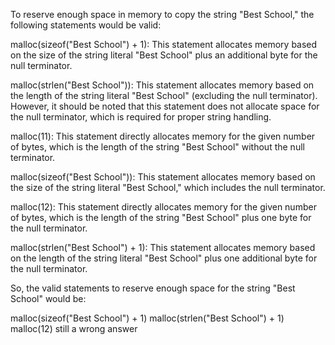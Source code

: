 To reserve enough space in memory to copy the string "Best School," the following statements would be valid:

malloc(sizeof("Best School") + 1): This statement allocates memory based on the size of the string literal "Best School" plus an additional byte for the null terminator.

malloc(strlen("Best School")): This statement allocates memory based on the length of the string literal "Best School" (excluding the null terminator). However, it should be noted that this statement does not allocate space for the null terminator, which is required for proper string handling.

malloc(11): This statement directly allocates memory for the given number of bytes, which is the length of the string "Best School" without the null terminator.

malloc(sizeof("Best School")): This statement allocates memory based on the size of the string literal "Best School," which includes the null terminator.

malloc(12): This statement directly allocates memory for the given number of bytes, which is the length of the string "Best School" plus one byte for the null terminator.

malloc(strlen("Best School") + 1): This statement allocates memory based on the length of the string literal "Best School" plus one additional byte for the null terminator.

So, the valid statements to reserve enough space for the string "Best School" would be:

malloc(sizeof("Best School") + 1)
malloc(strlen("Best School") + 1)
malloc(12) 
still a wrong answer
